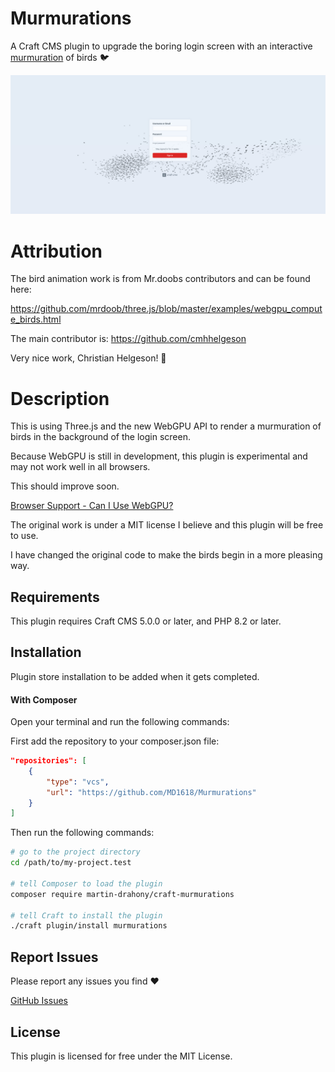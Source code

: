 # Murmurations

A Craft CMS plugin to upgrade the boring login screen with an interactive [murmuration](https://en.wikipedia.org/wiki/Starling#Behaviour) of birds 🐦

<img src="./docs/resources/murmurations.png">

# Attribution

The bird animation work is from Mr.doobs contributors and can be found here:

https://github.com/mrdoob/three.js/blob/master/examples/webgpu_compute_birds.html

The main contributor is:
https://github.com/cmhhelgeson

Very nice work, Christian Helgeson! 🙌

# Description

This is using Three.js and the new WebGPU API to render a murmuration of birds in the background of the login screen.

Because WebGPU is still in development, this plugin is experimental and may not work well in all browsers.

This should improve soon.

[Browser Support - Can I Use WebGPU?](https://caniuse.com/webgpu)

The original work is under a MIT license I believe and this plugin will be free to use.

I have changed the original code to make the birds begin in a more pleasing way.

## Requirements

This plugin requires Craft CMS 5.0.0 or later, and PHP 8.2 or later.

## Installation

Plugin store installation to be added when it gets completed.

#### With Composer

Open your terminal and run the following commands:

First add the repository to your composer.json file:

```json
"repositories": [
    {
        "type": "vcs",
        "url": "https://github.com/MD1618/Murmurations"
    }
]
```

Then run the following commands:

```bash
# go to the project directory
cd /path/to/my-project.test

# tell Composer to load the plugin
composer require martin-drahony/craft-murmurations

# tell Craft to install the plugin
./craft plugin/install murmurations
```

## Report Issues

Please report any issues you find ❤️

[GitHub Issues](https://github.com/MD1618/Murmurations/issues)

## License

This plugin is licensed for free under the MIT License.
